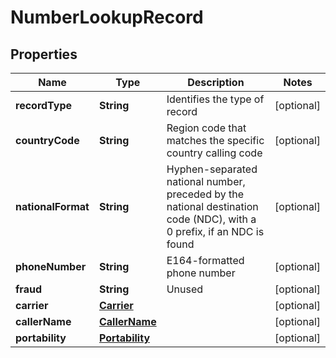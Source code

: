 

# NumberLookupRecord


## Properties

Name | Type | Description | Notes
------------ | ------------- | ------------- | -------------
**recordType** | **String** | Identifies the type of record |  [optional]
**countryCode** | **String** | Region code that matches the specific country calling code |  [optional]
**nationalFormat** | **String** | Hyphen-separated national number, preceded by the national destination code (NDC), with a 0 prefix, if an NDC is found |  [optional]
**phoneNumber** | **String** | E164-formatted phone number |  [optional]
**fraud** | **String** | Unused |  [optional]
**carrier** | [**Carrier**](Carrier.md) |  |  [optional]
**callerName** | [**CallerName**](CallerName.md) |  |  [optional]
**portability** | [**Portability**](Portability.md) |  |  [optional]



